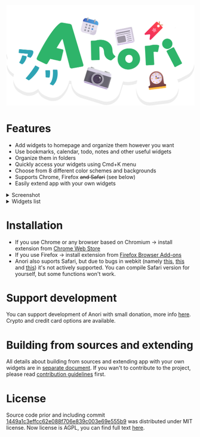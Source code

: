 ![Anori](./src/assets/images/vtuber-logo-white.svg)
---

# Features

* Add widgets to homepage and organize them however you want
* Use bookmarks, calendar, todo, notes and other useful widgets
* Organize them in folders
* Quickly access your widgets using Cmd+K menu
* Choose from 8 different color schemes and backgrounds
* Supports Chrome, Firefox ~~and Safari~~ (see below)
* Easily extend app with your own widgets

<details>
    <summary>Screenshot</summary>

![screenshot](screenshot.png)
</details>

<details>
    <summary>Widgets list</summary>

* Bookmark
* World time
* Weather
* Notes
* Tasks
* Calculator
* Embedded page
* RSS reader
* Internet search
* Calendar
* Recently closed tabs (only Chrome & Firefox)
* Top sites (only Chrome & Firefox)
* CPU and RAM load (only Chrome)
</details>

# Installation

* If you use Chrome or any browser based on Chromium -> install extension from [Chrome Web Store](https://chrome.google.com/webstore/detail/anori/ddeaekifelikgnaacipabpmjpffgifek)
* If you use Firefox -> install extension from [Firefox Browser Add-ons](https://addons.mozilla.org/en-US/firefox/addon/anori/)
* Anori also suports Safari, but due to bugs in webkit (namely [this](https://bugs.webkit.org/show_bug.cgi?id=226440), [this](https://bugs.webkit.org/show_bug.cgi?id=259637) and [this](https://bugs.webkit.org/show_bug.cgi?id=259656)) it's not actively supported. You can compile Safari version for yourself, but some functions won't work. 

# Support development

You can support development of Anori with small donation, more info [here](https://sinja.io/support). Crypto and credit card options are available.

# Building from sources and extending

All details about building from sources and extending app with your own widgets are in [separate document](/DEVELOPMENT_AND_EXTENDING.md). If you wan't to contribute to the project, please read [contribution guidelines](CONTRIBUTING.md) first.


# License

Source code prior and including commit [1449a1c3effcc62e088f706e839c003e69e555b9](https://github.com/OlegWock/anori/tree/1449a1c3effcc62e088f706e839c003e69e555b9) was distributed under MIT license. Now license is AGPL, you can find full text [here](https://github.com/OlegWock/anori/blob/master/LICENSE).